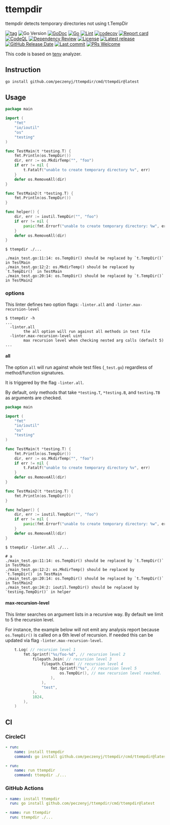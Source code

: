 # ttempdir

ttempdir detects temporary directories not using t.TempDir

[![tag](https://img.shields.io/github/tag/peczenyj/ttempdir.svg)](https://github.com/peczenyj/ttempdir/releases)
![Go Version](https://img.shields.io/badge/Go-%3E%3D%201.22.9-%23007d9c)
[![GoDoc](https://pkg.go.dev/badge/github.com/peczenyj/ttempdir)](http://pkg.go.dev/github.com/peczenyj/ttempdir)
[![Go](https://github.com/peczenyj/ttempdir/actions/workflows/go.yml/badge.svg)](https://github.com/peczenyj/ttempdir/actions/workflows/go.yml)
[![Lint](https://github.com/peczenyj/ttempdir/actions/workflows/lint.yml/badge.svg)](https://github.com/peczenyj/ttempdir/actions/workflows/lint.yml)
[![codecov](https://codecov.io/gh/peczenyj/ttempdir/graph/badge.svg?token=9y6f3vGgpr)](https://codecov.io/gh/peczenyj/ttempdir)
[![Report card](https://goreportcard.com/badge/github.com/peczenyj/ttempdir)](https://goreportcard.com/report/github.com/peczenyj/ttempdir)
[![CodeQL](https://github.com/peczenyj/ttempdir/actions/workflows/github-code-scanning/codeql/badge.svg)](https://github.com/peczenyj/ttempdir/actions/workflows/github-code-scanning/codeql)
[![Dependency Review](https://github.com/peczenyj/ttempdir/actions/workflows/dependency-review.yml/badge.svg)](https://github.com/peczenyj/ttempdir/actions/workflows/dependency-review.yml)
[![License](https://img.shields.io/github/license/peczenyj/ttempdir)](./LICENSE)
[![Latest release](https://img.shields.io/github/release/peczenyj/ttempdir.svg)](https://github.com/peczenyj/ttempdir/releases/latest)
[![GitHub Release Date](https://img.shields.io/github/release-date/peczenyj/ttempdir.svg)](https://github.com/peczenyj/ttempdir/releases/latest)
[![Last commit](https://img.shields.io/github/last-commit/peczenyj/ttempdir.svg)](https://github.com/peczenyj/ttempdir/commit/HEAD)
[![PRs Welcome](https://img.shields.io/badge/PRs-welcome-brightgreen.svg)](https://github.com/peczenyj/ttempdir/blob/main/CONTRIBUTING.md#pull-request-process)

This code is based on [tenv](https://github.com/sivchari/tenv) analyzer.

## Instruction

```sh
go install github.com/peczenyj/ttempdir/cmd/ttempdir@latest
```

## Usage

```go
package main

import (
    "fmt"
    "io/ioutil"
    "os"
    "testing"
)

func TestMain(t *testing.T) {
    fmt.Println(os.TempDir())
    dir, err := os.MkdirTemp("", "foo")
    if err != nil {
        t.Fatalf("unable to create temporary directory %v", err)
    }
    defer os.RemoveAll(dir)
}

func TestMain2(t *testing.T) {
    fmt.Println(os.TempDir())
}

func helper() {
    dir, err := ioutil.TempDir("", "foo")
    if err != nil {
        panic(fmt.Errorf("unable to create temporary directory: %w", err))
    }
    defer os.RemoveAll(dir)
}
```

```console
$ ttempdir ./...

./main_test.go:11:14: os.TempDir() should be replaced by `t.TempDir()` in TestMain
./main_test.go:12:2: os.MkdirTemp() should be replaced by `t.TempDir()` in TestMain
./main_test.go:20:14: os.TempDir() should be replaced by `t.TempDir()` in TestMain2
```

### options

This linter defines two option flags: `-linter.all` and `-linter.max-recursion-level`

```console
$ ttempdir -h
...
  -linter.all
        the all option will run against all methods in test file
  -linter.max-recursion-level uint
        max recursion level when checking nested arg calls (default 5)
...
```

#### all

The option `all` will run against whole test files (`_test.go`) regardless of method/function signatures.  

It is triggered by the flag `-linter.all`.

By default, only methods that take `*testing.T`, `*testing.B`, and `testing.TB` as arguments are checked.

```go
package main

import (
    "fmt"
    "io/ioutil"
    "os"
    "testing"
)

func TestMain(t *testing.T) {
    fmt.Println(os.TempDir())
    dir, err := os.MkdirTemp("", "foo")
    if err != nil {
        t.Fatalf("unable to create temporary directory %v", err)
    }
    defer os.RemoveAll(dir)
}

func TestMain2(t *testing.T) {
    fmt.Println(os.TempDir())
}

func helper() {
    dir, err := ioutil.TempDir("", "foo")
    if err != nil {
        panic(fmt.Errorf("unable to create temporary directory: %w", err))
    }
    defer os.RemoveAll(dir)
}
```

```console
$ ttempdir -linter.all ./...

# a
./main_test.go:11:14: os.TempDir() should be replaced by `t.TempDir()` in TestMain
./main_test.go:12:2: os.MkdirTemp() should be replaced by `t.TempDir()` in TestMain
./main_test.go:20:14: os.TempDir() should be replaced by `t.TempDir()` in TestMain2
./main_test.go:24:2: ioutil.TempDir() should be replaced by `testing.TempDir()` in helper
```

#### max-recursion-level

This linter searches on argument lists in a recursive way. By default we limit to 5 the recursion level.

For instance, the example below will not emit any analysis report because `os.TempDir()` is called on a 6th level of recursion. If needed this can be updated via flag `-linter.max-recursion-level`.

```go
    t.Log( // recursion level 1
        fmt.Sprintf("%s/foo-%d", // recursion level 2
            filepath.Join( // recursion level 3
                filepath.Clean( // recursion level 4
                    fmt.Sprintf("%s", // recursion level 5
                        os.TempDir(), // max recursion level reached.
                    ),
                ),
                "test",
            ),
            1024,
        ),
    )
```

## CI

### CircleCI

```yaml
- run:
    name: install ttempdir
    command: go install github.com/peczenyj/ttempdir/cmd/ttempdir@latest

- run:
    name: run ttempdir
    command: ttempdir ./...
```

### GitHub Actions

```yaml
- name: install ttempdir
  run: go install github.com/peczenyj/ttempdir/cmd/ttempdir@latest

- name: run ttempdir
  run: ttempdir ./...
```
